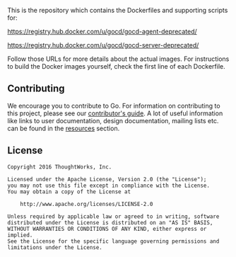 This is the repository which contains the Dockerfiles and supporting scripts for:

https://registry.hub.docker.com/u/gocd/gocd-agent-deprecated/

https://registry.hub.docker.com/u/gocd/gocd-server-deprecated/

Follow those URLs for more details about the actual images. For instructions to build the Docker images yourself, check
the first line of each Dockerfile.

## Contributing

We encourage you to contribute to Go. For information on contributing to this project, please see our [contributor's guide](http://www.gocd.io/contribute).
A lot of useful information like links to user documentation, design documentation, mailing lists etc. can be found in the [resources](http://www.gocd.io/community/resources.html) section.

## License

```plain
Copyright 2016 ThoughtWorks, Inc.

Licensed under the Apache License, Version 2.0 (the "License");
you may not use this file except in compliance with the License.
You may obtain a copy of the License at

    http://www.apache.org/licenses/LICENSE-2.0

Unless required by applicable law or agreed to in writing, software
distributed under the License is distributed on an "AS IS" BASIS,
WITHOUT WARRANTIES OR CONDITIONS OF ANY KIND, either express or implied.
See the License for the specific language governing permissions and
limitations under the License.
```
